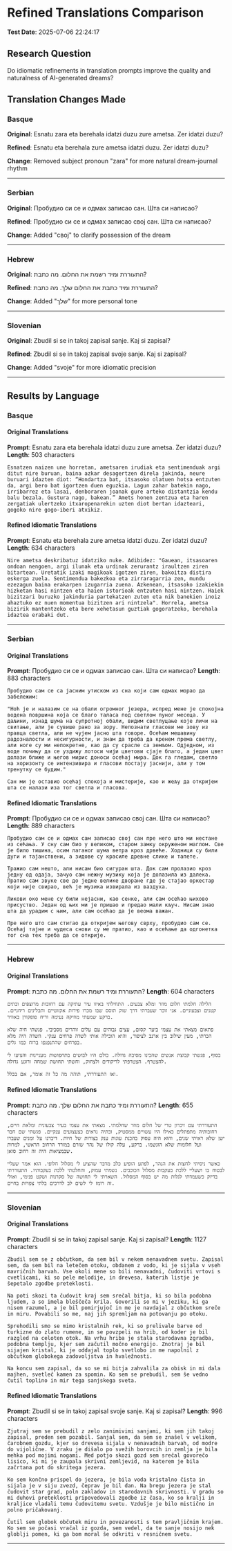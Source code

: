 # Refined Translations Comparison

**Test Date**: 2025-07-06 22:24:17

## Research Question
Do idiomatic refinements in translation prompts improve the quality and naturalness of AI-generated dreams?

## Translation Changes Made

### Basque
**Original**: Esnatu zara eta berehala idatzi duzu zure ametsa. Zer idatzi duzu?

**Refined**: Esnatu eta berehala zure ametsa idatzi duzu. Zer idatzi duzu?

**Change**: Removed subject pronoun "zara" for more natural dream-journal rhythm

---

### Serbian
**Original**: Пробудио си се и одмах записао сан. Шта си написао?

**Refined**: Пробудио си се и одмах записао свој сан. Шта си написао?

**Change**: Added "свој" to clarify possession of the dream

---

### Hebrew
**Original**: התעוררת ומיד רשמת את החלום. מה כתבת?

**Refined**: התעוררת ומיד כתבת את החלום שלך. מה כתבת?

**Change**: Added "שלך" for more personal tone

---

### Slovenian
**Original**: Zbudil si se in takoj zapisal sanje. Kaj si zapisal?

**Refined**: Zbudil si se in takoj zapisal svoje sanje. Kaj si zapisal?

**Change**: Added "svoje" for more idiomatic precision

---

## Results by Language

### Basque

#### Original Translations
**Prompt**: Esnatu zara eta berehala idatzi duzu zure ametsa. Zer idatzi duzu?
**Length**: 503 characters

```
Esnatzen naizen une horretan, ametsaren irudiak eta sentimenduak argi ditut nire buruan, baina azkar desagertzen direla jakinda, neure buruari idazten diot: “Hondartza bat, itsasoko olatuen hotsa entzuten da, argi bero bat igortzen duen eguzkia. Lagun zahar batekin nago, irribarrez eta lasai, denboraren joanak gure arteko distantzia kendu balu bezala. Gustura nago, bakean.” Amets honen zentzua eta haren zergatiak ulertzeko itxaropenarekin uzten diot bertan idazteari, gogoko nire gogo-iberi atxikiz.
```

#### Refined Idiomatic Translations
**Prompt**: Esnatu eta berehala zure ametsa idatzi duzu. Zer idatzi duzu?
**Length**: 634 characters

```
Nire ametsa deskribatuz idatziko nuke. Adibidez: "Gauean, itsasoaren ondoan nengoen, argi ilunak eta urdinak zerurantz iraultzen ziren bitartean. Uretatik izaki magikoak igotzen ziren, bakoitza distira eskerga zuela. Sentimendua bakezkoa eta zirraragarria zen, mundu ezezagun baina erakarpen izugarria zuena. Azkenean, itsasoko izakiekin hizketan hasi nintzen eta haien istorioak entzuten hasi nintzen. Haiek bizitzari buruzko jakinduria partekatzen zuten eta nik banekien inoiz ahaztuko ez nuen momentua bizitzen ari nintzela". Horrela, ametsa bizirik mantentzeko eta bere xehetasun guztiak gogoratzeko, berehala idaztea erabaki dut.
```

---

### Serbian

#### Original Translations
**Prompt**: Пробудио си се и одмах записао сан. Шта си написао?
**Length**: 883 characters

```
Пробудио сам се са јасним утиском из сна који сам одмах морао да забележим: 

"Ноћ је и налазим се на обали огромног језера, испред мене је спокојна водена површина која се благо таласа под светлом пуног месеца. У даљини, изнад шума на супротној обали, видим светлуцање које личи на свитање, али је сувише рано за зору. Непознати гласови ме зову из правца светла, али не чујем јасно шта говоре. Осећам мешавину радозналости и несигурности, и знам да треба да кренем према светлу, али ноге су ми непокретне, као да су срасле са земљом. Одједном, из воде почињу да се уздижу лотоси чији цветови сјаје благо, а један цвет долази ближе и његов мирис доноси осећај мира. Док га гледам, светло на хоризонту се интензивира и гласови постају јаснији, али у том тренутку се будим." 

Сан ми је оставио осећај спокоја и мистерије, као и жељу да откријем шта се налази иза тог светла и гласова.
```

#### Refined Idiomatic Translations
**Prompt**: Пробудио си се и одмах записао свој сан. Шта си написао?
**Length**: 889 characters

```
Пробудио сам се и одмах сам записао свој сан пре него што ми нестане из сећања. У сну сам био у великом, старом замку окруженом маглом. Све је било тишина, осим лаганог шума ветра кроз дрвеће. Ходници су били дуги и тајанствени, а зидове су красиле древне слике и тапете. 

Тражио сам нешто, али нисам био сигуран шта. Док сам пролазио кроз једну од одаја, зачуо сам нежну музику која је долазила из далека. Пратио сам звуке све до једне велике дворане где је стајао оркестар који није свирао, већ је музика извирала из ваздуха. 

Ликови око мене су били нејасни, као сенке, али сам осећао њихово присуство. Један од њих ми је пришао и предао мали кључ. Нисам знао шта да урадим с њим, али сам осећао да је веома важан.

Пре него што сам стигао да откријем његову сврху, пробудио сам се. Осећај тајне и чудеса снови су ме пратио, као и осећање да одгонетка тог сна тек треба да се открије.
```

---

### Hebrew

#### Original Translations
**Prompt**: התעוררת ומיד רשמת את החלום. מה כתבת?
**Length**: 604 characters

```
הלילה חלמתי חלום מוזר ומלא צבעים. התחילתי באיזו עיר עתיקה עם רחובות מרוצפים ובתים קטנים וצבעוניים. אני זוכר שעברתי דרך שוק תוסס שבו מכרו פירות אקזוטיים ותבלינים ריחניים. ברקע שמעתי מוזיקה נעימה וריח פופקורן באוויר.

פתאום מצאתי את עצמי ביער קסום, עצים גבוהים עם עלים זוהרים מסביבי. פגשתי חיה שלא הכרתי, מעין שילוב בין ארנב לציפור, והיא הובילה אותי לשדה פרחים ענקי. השדה היה מלא בפרחים שהתנפנפו ברוח כמו גלים.

בסוף, פגשתי קבוצת אנשים שהכינו מסיבה גדולה. כולם היו לבושים בתחפושות מעניינות והציעו לי להצטרף. הצטרפתי לריקודים ולצחוק, וחשתי תחושת שמחה ורוגע גדולה.

ואז התעוררתי, תוהה מה כל זה אומר, אם בכלל.
```

#### Refined Idiomatic Translations
**Prompt**: התעוררת ומיד כתבת את החלום שלך. מה כתבת?
**Length**: 655 characters

```
התעוררתי עם זיכרון טרי של חלום מוזר שחלמתי. מצאתי את עצמי בעיר צבעונית ומלאת חיים, רחובותיה מתפתלים כאילו היו עשויים ממסטיק, ובתיה נראים כצעצועים ענקיים. פגשתי שם חבר ישן שלא ראיתי שנים, והוא היה עסוק בהכנת עוגות ענק בצורות של חיות. דיברנו על זמנים שעברו ועל חלומות שלא הוגשמו. ברקע, עלה קולו של נהר שזרם במורד הרחוב הראשי, למרות שבמציאות היה זה רחוב סואן.

כאשר ניסיתי לחצות את הנהר, לפתע הופיע כלב מדבר שהציע לי מסלול חלופי. הוא אמר שעליי לבטוח בו ושעליי ללכת בעקבות מסלול הכוכבים. נשמתי עמוק, והחלטתי ללכת בעקבותיו. התעוררתי בדיוק כשעמדתי לגלות מה יש בסוף המסלול. השארתי לי תחושה של סקרנות ושקט פנימי, ואולי זה רומז לי לשים לב לדרכים בלתי צפויות בחיים.
```

---

### Slovenian

#### Original Translations
**Prompt**: Zbudil si se in takoj zapisal sanje. Kaj si zapisal?
**Length**: 1127 characters

```
Zbudil sem se z občutkom, da sem bil v nekem nenavadnem svetu. Zapisal sem, da sem bil na letečem otoku, obdanem z vodo, ki je sijala v vseh mavričnih barvah. Vse okoli mene so bili nenavadni, čudoviti vrtovi s cvetlicami, ki so pele melodije, in drevesa, katerih listje je šepetalo zgodbe preteklosti.

Na poti skozi ta čudovit kraj sem srečal bitja, ki so bila podobna ljudem, a so imela bleščeča krila. Govorili so mi v jeziku, ki ga nisem razumel, a je bil pomirjujoč in me je navdajal z občutkom sreče in miru. Povabili so me, naj jih spremljam na potovanju po otoku.

Sprehodili smo se mimo kristalnih rek, ki so prelivale barve od turkizne do zlato rumene, in se povzpeli na hrib, od koder je bil razgled na celoten otok. Na vrhu hriba je stala starodavna zgradba, podobna templju, kjer sem začutil močno energijo. Znotraj je bil sijajen kristal, ki je oddajal toplo svetlobo in me napolnil z občutkom globokega zadovoljstva in hvaležnosti.

Na koncu sem zapisal, da so se mi bitja zahvalila za obisk in mi dala majhen, svetleč kamen za spomin. Ko sem se prebudil, sem še vedno čutil toplino in mir tega sanjskega sveta.
```

#### Refined Idiomatic Translations
**Prompt**: Zbudil si se in takoj zapisal svoje sanje. Kaj si zapisal?
**Length**: 996 characters

```
Zjutraj sem se prebudil z zelo zanimivimi sanjami, ki sem jih takoj zapisal, preden sem pozabil. Sanjal sem, da sem se znašel v velikem, čarobnem gozdu, kjer so drevesa sijala v nenavadnih barvah, od modre do vijolične. V zraku je dišalo po svežih borovcih in zemlja je bila mehka pod mojimi nogami. Med potjo skozi gozd sem srečal govorečo lisico, ki mi je zaupala skrivni zemljevid, na katerem je bila začrtana pot do skritega jezera.

Ko sem končno prispel do jezera, je bila voda kristalno čista in sijala je v siju zvezd, čeprav je bil dan. Na bregu jezera je stal čudovit star grad, poln zakladov in starodavnih skrivnosti. V gradu so mi duhovi preteklosti pripovedovali zgodbe iz časa, ko so kralji in kraljice vladali temu čudovitemu svetu. Vzdušje je bilo mistično in polno pričakovanj.

Čutil sem globok občutek miru in povezanosti s tem pravljičnim krajem. Ko sem se počasi vračal iz gozda, sem vedel, da te sanje nosijo nek globlji pomen, ki ga bom moral še odkriti v resničnem svetu.
```

---

